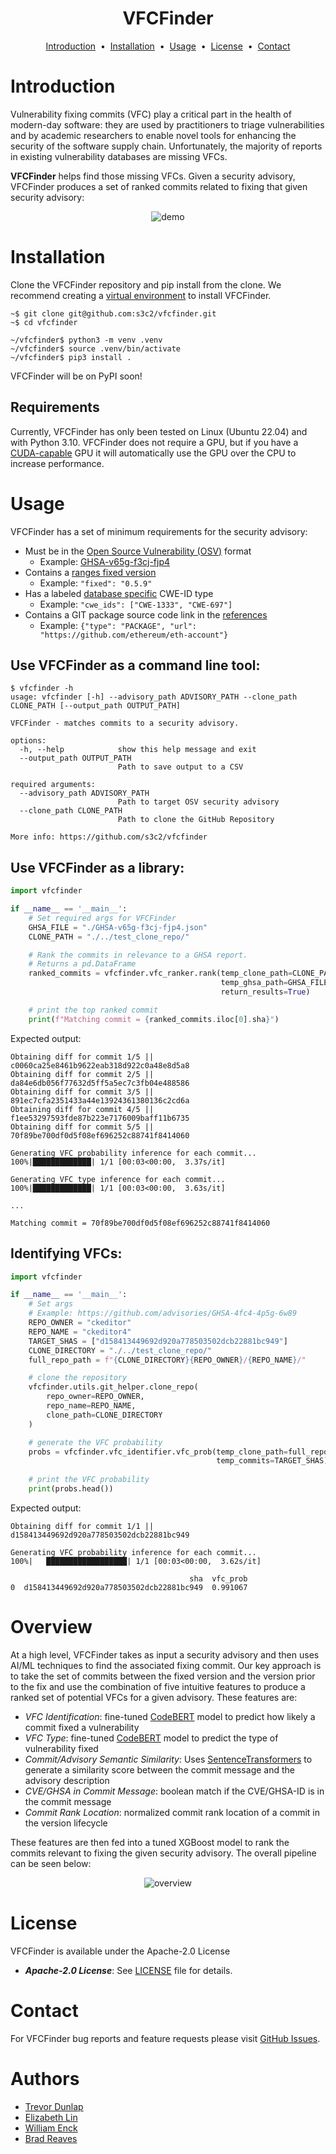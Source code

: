 <h1 align="center">
VFCFinder
</h1>

<!-- <p align="center">
  This repository contains the <strong>VFCFinder</strong> source code.
  VFCFinder is a Python library developed to find the associated patch links for a given security advisory.
</p> -->

<p align="center">
<a href="#introduction">Introduction</a> &nbsp;&bull;&nbsp;
<a href="#installation">Installation</a> &nbsp;&bull;&nbsp;
<a href="#usage">Usage</a> &nbsp;&bull;&nbsp;
<a href="#license">License</a> &nbsp;&bull;&nbsp;
<a href="#contact">Contact</a>
</p>

# Introduction
Vulnerability fixing commits (VFC) play a critical part in the health of modern-day software: they are used by practitioners to triage vulnerabilities and by academic researchers to enable novel tools for enhancing the security of the software supply chain. Unfortunately, the majority of reports in existing vulnerability databases are missing VFCs.

<b>VFCFinder</b> helps find those missing VFCs. Given a security advisory, VFCFinder produces a set of ranked commits related to fixing that given security advisory:

<p align="center">
<!-- ![](./docs/gifs/demo.gif) -->
<img src="./docs/gifs/demo.gif" alt="demo">
</p>
 

# Installation
Clone the VFCFinder repository and pip install from the clone. We recommend creating a [virtual environment](https://docs.python.org/3/library/venv.html) to install VFCFinder. 

```shell
~$ git clone git@github.com:s3c2/vfcfinder.git
~$ cd vfcfinder

~/vfcfinder$ python3 -m venv .venv
~/vfcfinder$ source .venv/bin/activate
~/vfcfinder$ pip3 install .
```

VFCFinder will be on PyPI soon! 

## Requirements

Currently, VFCFinder has only been tested on Linux (Ubuntu 22.04) and with Python 3.10. 
VFCFinder does not require a GPU, but if you have a [CUDA-capable](https://docs.nvidia.com/cuda/cuda-installation-guide-linux/index.html) GPU it will automatically use the GPU over the CPU to increase performance.

# Usage

VFCFinder has a set of minimum requirements for the security advisory:
  * Must be in the [Open Source Vulnerability (OSV)](https://ossf.github.io/osv-schema/) format
    * Example: [GHSA-v65g-f3cj-fjp4](https://github.com/github/advisory-database/blob/main/advisories/github-reviewed/2022/08/GHSA-v65g-f3cj-fjp4/GHSA-v65g-f3cj-fjp4.json)
  * Contains a [ranges fixed version](https://ossf.github.io/osv-schema/#affectedrangestype-field)
    * Example: ```"fixed": "0.5.9"```
  * Has a labeled [database specific](https://ossf.github.io/osv-schema/#affecteddatabase_specific-field) CWE-ID type
    * Example: ```"cwe_ids": ["CWE-1333", "CWE-697"]```
  * Contains a GIT package source code link in the [references](https://ossf.github.io/osv-schema/#affecteddatabase_specific-field)
    * Example: ```{"type": "PACKAGE", "url": "https://github.com/ethereum/eth-account"}```

## Use VFCFinder as a command line tool:
```shell
$ vfcfinder -h
usage: vfcfinder [-h] --advisory_path ADVISORY_PATH --clone_path CLONE_PATH [--output_path OUTPUT_PATH]

VFCFinder - matches commits to a security advisory.

options:
  -h, --help            show this help message and exit
  --output_path OUTPUT_PATH
                        Path to save output to a CSV

required arguments:
  --advisory_path ADVISORY_PATH
                        Path to target OSV security advisory
  --clone_path CLONE_PATH
                        Path to clone the GitHub Repository

More info: https://github.com/s3c2/vfcfinder
```


## Use VFCFinder as a library:
```python
import vfcfinder

if __name__ == '__main__':
    # Set required args for VFCFinder
    GHSA_FILE = "./GHSA-v65g-f3cj-fjp4.json"
    CLONE_PATH = "./../test_clone_repo/"

    # Rank the commits in relevance to a GHSA report. 
    # Returns a pd.DataFrame
    ranked_commits = vfcfinder.vfc_ranker.rank(temp_clone_path=CLONE_PATH,
                                               temp_ghsa_path=GHSA_FILE,
                                               return_results=True)

    # print the top ranked commit
    print(f"Matching commit = {ranked_commits.iloc[0].sha}")
```

Expected output:
```
Obtaining diff for commit 1/5 || c0060ca25e8461b9622eab318d922c0a48e8d5a8
Obtaining diff for commit 2/5 || da84e6db056f77632d5ff5a5ec7c3fb04e488586
Obtaining diff for commit 3/5 || 891ec7cfa2351433a44e13924361380136c2cd6a
Obtaining diff for commit 4/5 || f1ee53297593fde87b223e7176009baff11b6735
Obtaining diff for commit 5/5 || 70f89be700df0d5f08ef696252c88741f8414060

Generating VFC probability inference for each commit...
100%|█████████████| 1/1 [00:03<00:00,  3.37s/it]

Generating VFC type inference for each commit...
100%|█████████████| 1/1 [00:03<00:00,  3.63s/it]

...

Matching commit = 70f89be700df0d5f08ef696252c88741f8414060
```


## Identifying VFCs:
```python
import vfcfinder

if __name__ == '__main__':
    # Set args 
    # Example: https://github.com/advisories/GHSA-4fc4-4p5g-6w89
    REPO_OWNER = "ckeditor"
    REPO_NAME = "ckeditor4"
    TARGET_SHAS = ["d158413449692d920a778503502dcb22881bc949"]
    CLONE_DIRECTORY = "./../test_clone_repo/"
    full_repo_path = f"{CLONE_DIRECTORY}{REPO_OWNER}/{REPO_NAME}/"

    # clone the repository
    vfcfinder.utils.git_helper.clone_repo(
        repo_owner=REPO_OWNER, 
        repo_name=REPO_NAME, 
        clone_path=CLONE_DIRECTORY
    )

    # generate the VFC probability
    probs = vfcfinder.vfc_identifier.vfc_prob(temp_clone_path=full_repo_path,
                                              temp_commits=TARGET_SHAS)
    
    # print the VFC probability
    print(probs.head())
```

Expected output:
```
Obtaining diff for commit 1/1 || d158413449692d920a778503502dcb22881bc949

Generating VFC probability inference for each commit...
100%|   ██████████████████| 1/1 [00:03<00:00,  3.62s/it]

                                        sha  vfc_prob
0  d158413449692d920a778503502dcb22881bc949  0.991067
```

# Overview

At a high level, VFCFinder takes as input a security advisory and then uses AI/ML techniques to find the associated fixing commit. Our key approach is to take the set of commits between the fixed version and the version prior to the fix and use the combination of five intuitive features to produce a ranked set of potential VFCs for a given advisory. These features are:

- *VFC Identification*: fine-tuned [CodeBERT](https://github.com/microsoft/CodeBERT) model to predict how likely a commit fixed a vulnerability
- *VFC Type*: fine-tuned [CodeBERT](https://github.com/microsoft/CodeBERT) model to predict the type of vulnerability fixed
- *Commit/Advisory Semantic Similarity*: Uses [SentenceTransformers](https://www.sbert.net/) to generate a similarity score between the commit message and the advisory description
- *CVE/GHSA in Commit Message*: boolean match if the CVE/GHSA-ID is in the commit
message
- *Commit Rank Location*: normalized commit rank location of a commit in the version lifecycle

These features are then fed into a tuned XGBoost model to rank the commits relevant to fixing the given security advisory. The overall pipeline can be seen below:

<p align="center">
  <img src="./docs/imgs/overview.png" alt="overview">
</p>


# License
VFCFinder is available under the Apache-2.0 License

  * ***Apache-2.0 License***: See [LICENSE](./LICENSE) file for details.

# Contact
For VFCFinder bug reports and feature requests please visit [GitHub Issues](https://github.com/s3c2/vfcfinder/issues).

# Authors
* [Trevor Dunlap](https://github.com/tdunlap607) 
* [Elizabeth Lin](https://github.com/elizabethtl)
* [William Enck](https://github.com/enck)
* [Brad Reaves](https://github.com/bradreaves)

